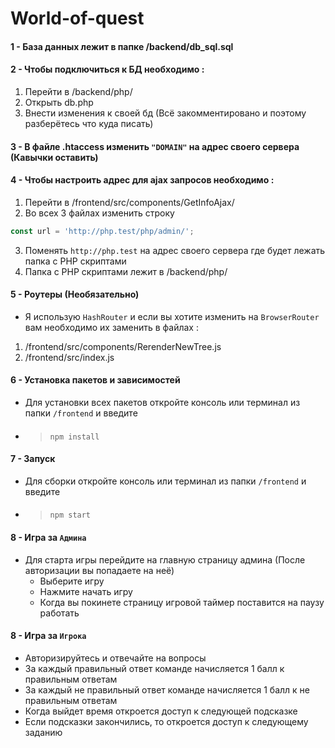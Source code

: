 # World-of-quest 
####
####
#### 1 - База данных лежит в папке /backend/db_sql.sql
####
####
#### 2 - Чтобы подключиться к БД необходимо :

  1. Перейти в /backend/php/
  2. Открыть db.php
  3. Внести изменения к своей бд (Всё закомментировано и поэтому разберётесь что куда писать)
####
####
#### 3 - В файле .htaccess изменить `"DOMAIN"` на адрес своего сервера (Кавычки оставить)

####
####
#### 4 - Чтобы настроить адрес для ajax запросов необходимо :
 1. Перейти в /frontend/src/components/GetInfoAjax/
 2. Во всех 3 файлах изменить строку 
 
 ```javascript
 const url = 'http://php.test/php/admin/';
 ```
 3. Поменять `http://php.test` на адрес своего сервера где будет лежать папка с PHP скриптами
 4. Папка с PHP скриптами лежит в /backend/php/


####
####
#### 5 - Роутеры (Необязательно)
 - Я использую `HashRouter` и если вы хотите изменить на `BrowserRouter` вам необходимо их заменить в файлах :
 1. /frontend/src/components/RerenderNewTree.js
 2. /frontend/src/index.js


####
####
#### 6 - Установка пакетов и зависимостей
 - Для установки всех пакетов откройте консоль или терминал из папки `/frontend` и введите
 - ####
   >     npm install


####
####
#### 7 - Запуск
 - Для сборки откройте консоль или терминал из папки `/frontend` и введите
 - ####
   >     npm start



####
####
#### 8 - Игра за `Админа`
* Для старта игры перейдите на главную страницу админа (После авторизации вы попадаете на неё)
  * Выберите игру
  * Нажмите начать игру
  * Когда вы покинете страницу игровой таймер поставится на паузу работать



####
####
#### 8 - Игра за `Игрока`
* Авторизируйтесь и отвечайте на вопросы
* За каждый правильный ответ команде начисляется 1 балл к правильным ответам
* За каждый не правильный ответ команде начисляется 1 балл к не правильным ответам
* Когда выйдет время откроется доступ к следующей подсказке
* Если подсказки закончились, то откроется доступ к следующему заданию





